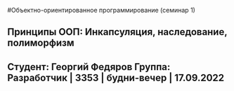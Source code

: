 #Объектно-ориентированное программирование (семинар 1)
## Принципы ООП: Инкапсуляция, наследование, полиморфизм
## Студент: Георгий Федяров Группа: Разработчик | 3353 | будни-вечер | 17.09.2022

